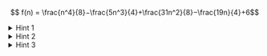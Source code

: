 $$ f(n) = \frac{n^4}{8}−\frac{5n^3}{4}+\frac{31n^2}{8}−\frac{19n}{4}+6$$

<details>
  <summary>Hint 1</summary>
  https://www.mathsisfun.com/algebra/functions-evaluating.html 
</details>

<details>
  
  <summary>Hint 2</summary>
  
  But for which **number**s to evaluate? 
  
</details>

<details>
  <summary>Hint 3</summary>
  The matrix text gives you the answer.
</details>
